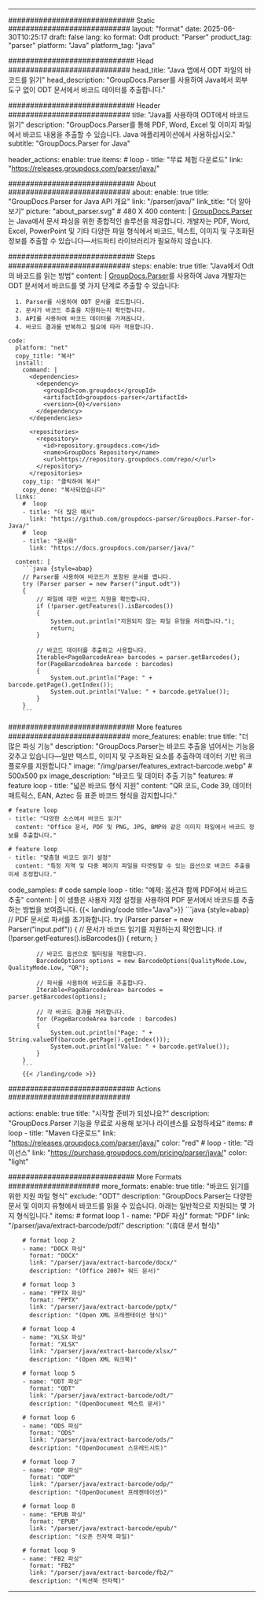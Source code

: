 


---
############################# Static ############################
layout: "format"
date:  2025-06-30T10:25:17
draft: false
lang: ko
format: Odt
product: "Parser"
product_tag: "parser"
platform: "Java"
platform_tag: "java"

############################# Head ############################
head_title: "Java 앱에서 ODT 파일의 바코드를 읽기"
head_description: "GroupDocs.Parser를 사용하여 Java에서 외부 도구 없이 ODT 문서에서 바코드 데이터를 추출합니다."

############################# Header ############################
title: "Java를 사용하여 ODT에서 바코드 읽기" 
description: "GroupDocs.Parser를 통해 PDF, Word, Excel 및 이미지 파일에서 바코드 내용을 추출할 수 있습니다. Java 애플리케이션에서 사용하십시오."
subtitle: "GroupDocs.Parser for Java" 

header_actions:
  enable: true
  items:
    #  loop
    - title: "무료 체험 다운로드"
      link: "https://releases.groupdocs.com/parser/java/"
      
############################# About ############################
about:
    enable: true
    title: "GroupDocs.Parser for Java API 개요"
    link: "/parser/java/"
    link_title: "더 알아보기"
    picture: "about_parser.svg" # 480 X 400
    content: |
       [GroupDocs.Parser](/parser/java/)는 Java에서 문서 파싱을 위한 종합적인 솔루션을 제공합니다. 개발자는 PDF, Word, Excel, PowerPoint 및 기타 다양한 파일 형식에서 바코드, 텍스트, 이미지 및 구조화된 정보를 추출할 수 있습니다—서드파티 라이브러리가 필요하지 않습니다.

############################# Steps ############################
steps:
    enable: true
    title: "Java에서 Odt의 바코드를 읽는 방법"
    content: |
      [GroupDocs.Parser](/parser/java/)를 사용하여 Java 개발자는 ODT 문서에서 바코드를 몇 가지 단계로 추출할 수 있습니다:
      
      1. Parser를 사용하여 ODT 문서를 로드합니다.
      2. 문서가 바코드 추출을 지원하는지 확인합니다.
      3. API를 사용하여 바코드 데이터를 가져옵니다.
      4. 바코드 결과를 반복하고 필요에 따라 적용합니다.
   
    code:
      platform: "net"
      copy_title: "복사"
      install:
        command: |
          <dependencies>
            <dependency>
              <groupId>com.groupdocs</groupId>
              <artifactId>groupdocs-parser</artifactId>
              <version>{0}</version>
            </dependency>
          </dependencies>

          <repositories>
            <repository>
              <id>repository.groupdocs.com</id>
              <name>GroupDocs Repository</name>
              <url>https://repository.groupdocs.com/repo/</url>
            </repository>
          </repositories>
        copy_tip: "클릭하여 복사"
        copy_done: "복사되었습니다"
      links:
        #  loop
        - title: "더 많은 예시"
          link: "https://github.com/groupdocs-parser/GroupDocs.Parser-for-Java/"
        #  loop
        - title: "문서화"
          link: "https://docs.groupdocs.com/parser/java/"
          
      content: |
        ```java {style=abap}
        // Parser를 사용하여 바코드가 포함된 문서를 엽니다.
        try (Parser parser = new Parser("input.odt"))
        {
            // 파일에 대한 바코드 지원을 확인합니다.
            if (!parser.getFeatures().isBarcodes())
            {
                System.out.println("지원되지 않는 파일 유형을 처리합니다.");
                return;
            }

            // 바코드 데이터를 추출하고 사용합니다.
            Iterable<PageBarcodeArea> barcodes = parser.getBarcodes();
            for(PageBarcodeArea barcode : barcodes)
            {
                System.out.println("Page: " + barcode.getPage().getIndex());
                System.out.println("Value: " + barcode.getValue());
            }
        }
        ```            

############################# More features ############################
more_features:
  enable: true
  title: "더 많은 파싱 기능"
  description: "GroupDocs.Parser는 바코드 추출을 넘어서는 기능을 갖추고 있습니다—일반 텍스트, 이미지 및 구조화된 요소를 추출하여 데이터 기반 워크플로우를 지원합니다."
  image: "/img/parser/features_extract-barcode.webp" # 500x500 px
  image_description: "바코드 및 데이터 추출 기능"
  features:
    # feature loop
    - title: "넓은 바코드 형식 지원"
      content: "QR 코드, Code 39, 데이터 매트릭스, EAN, Aztec 등 표준 바코드 형식을 감지합니다."

    # feature loop
    - title: "다양한 소스에서 바코드 읽기"
      content: "Office 문서, PDF 및 PNG, JPG, BMP와 같은 이미지 파일에서 바코드 정보를 추출합니다."

    # feature loop
    - title: "맞춤형 바코드 읽기 설정"
      content: "특정 지역 및 다중 페이지 파일을 타겟팅할 수 있는 옵션으로 바코드 추출을 미세 조정합니다."
      
  code_samples:
    # code sample loop
    - title: "예제: 옵션과 함께 PDF에서 바코드 추출"
      content: |
        이 샘플은 사용자 지정 설정을 사용하여 PDF 문서에서 바코드를 추출하는 방법을 보여줍니다.
        {{< landing/code title="Java">}}
        ```java {style=abap}
        //  PDF 문서로 파서를 초기화합니다.
        try (Parser parser = new Parser("input.pdf"))
        {
            // 문서가 바코드 읽기를 지원하는지 확인합니다.
            if (!parser.getFeatures().isBarcodes())
            {
                return;
            }

            // 바코드 옵션으로 필터링을 적용합니다.
            BarcodeOptions options = new BarcodeOptions(QualityMode.Low, QualityMode.Low, "QR");

            // 파서를 사용하여 바코드를 추출합니다.
            Iterable<PageBarcodeArea> barcodes = parser.getBarcodes(options);

            // 각 바코드 결과를 처리합니다.
            for (PageBarcodeArea barcode : barcodes)
            {
                System.out.println("Page: " + String.valueOf(barcode.getPage().getIndex()));
                System.out.println("Value: " + barcode.getValue());
            }
        }
        ```
        {{< /landing/code >}}


############################# Actions ############################

actions:
  enable: true
  title: "시작할 준비가 되셨나요?"
  description: "GroupDocs.Parser 기능을 무료로 사용해 보거나 라이센스를 요청하세요"
  items:
    #  loop
    - title: "Maven 다운로드"
      link: "https://releases.groupdocs.com/parser/java/"
      color: "red"
        #  loop
    - title: "라이선스"
      link: "https://purchase.groupdocs.com/pricing/parser/java/"
      color: "light"


############################# More Formats #####################
more_formats:
    enable: true
    title: "바코드 읽기를 위한 지원 파일 형식"
    exclude: "ODT"
    description: "GroupDocs.Parser는 다양한 문서 및 이미지 유형에서 바코드를 읽을 수 있습니다. 아래는 일반적으로 지원되는 몇 가지 형식입니다."
    items: 
        # format loop 1
        - name: "PDF 파싱"
          format: "PDF"
          link: "/parser/java/extract-barcode/pdf/"
          description: "(휴대 문서 형식)"
          
        # format loop 2
        - name: "DOCX 파싱"
          format: "DOCX"
          link: "/parser/java/extract-barcode/docx/"
          description: "(Office 2007+ 워드 문서)"
          
        # format loop 3
        - name: "PPTX 파싱"
          format: "PPTX"
          link: "/parser/java/extract-barcode/pptx/"
          description: "(Open XML 프레젠테이션 형식)"
          
        # format loop 4
        - name: "XLSX 파싱"
          format: "XLSX"
          link: "/parser/java/extract-barcode/xlsx/"
          description: "(Open XML 워크북)"
          
        # format loop 5
        - name: "ODT 파싱"
          format: "ODT"
          link: "/parser/java/extract-barcode/odt/"
          description: "(OpenDocument 텍스트 문서)"
          
        # format loop 6
        - name: "ODS 파싱"
          format: "ODS"
          link: "/parser/java/extract-barcode/ods/"
          description: "(OpenDocument 스프레드시트)"
          
        # format loop 7
        - name: "ODP 파싱"
          format: "ODP"
          link: "/parser/java/extract-barcode/odp/"
          description: "(OpenDocument 프레젠테이션)"
          
        # format loop 8
        - name: "EPUB 파싱"
          format: "EPUB"
          link: "/parser/java/extract-barcode/epub/"
          description: "(오픈 전자책 파일)"
          
        # format loop 9
        - name: "FB2 파싱"
          format: "FB2"
          link: "/parser/java/extract-barcode/fb2/"
          description: "(픽션북 전자책)"
         
          

---